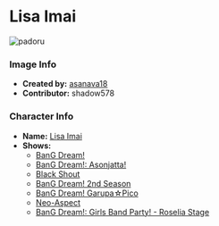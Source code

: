 # Lisa Imai

![padoru](https://raw.githubusercontent.com/shadow578/Padoru-Padoru/master/Padoru/bang-dream/bang-dream-lisa-imai.png "Lisa Imai")

### Image Info
* **Created by:**    [asanava18](https://twitter.com/asanava18/status/1075978864277512194)
* **Contributor:**   shadow578

### Character Info
* **Name:**   [Lisa Imai](https://myanimelist.net/character/149515)
* **Shows:**
  * [BanG Dream!](https://myanimelist.net/anime/33573/BanG_Dream)
  * [BanG Dream!: Asonjatta!](https://myanimelist.net/anime/34870/BanG_Dream__Asonjatta)
  * [Black Shout](https://myanimelist.net/anime/36920/Black_Shout)
  * [BanG Dream! 2nd Season](https://myanimelist.net/anime/37869/BanG_Dream_2nd_Season)
  * [BanG Dream! Garupa☆Pico](https://myanimelist.net/anime/37873/BanG_Dream_Garupa☆Pico)
  * [Neo-Aspect](https://myanimelist.net/anime/37954/Neo-Aspect)
  * [BanG Dream!: Girls Band Party! - Roselia Stage](https://myanimelist.net/manga/108614/BanG_Dream__Girls_Band_Party_-_Roselia_Stage)


